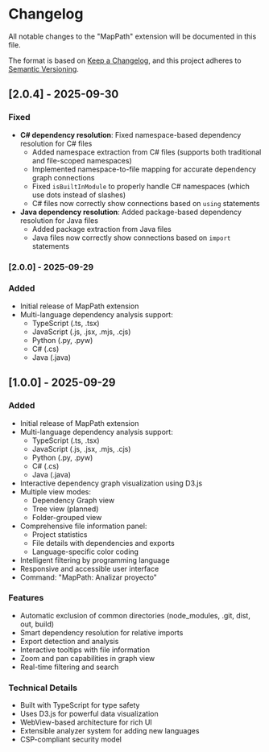 # Changelog

All notable changes to the "MapPath" extension will be documented in this file.

The format is based on [Keep a Changelog](https://keepachangelog.com/en/1.0.0/),
and this project adheres to [Semantic Versioning](https://semver.org/spec/v2.0.0.html).

## [2.0.4] - 2025-09-30

### Fixed
- **C# dependency resolution**: Fixed namespace-based dependency resolution for C# files
  - Added namespace extraction from C# files (supports both traditional and file-scoped namespaces)
  - Implemented namespace-to-file mapping for accurate dependency graph connections
  - Fixed `isBuiltInModule` to properly handle C# namespaces (which use dots instead of slashes)
  - C# files now correctly show connections based on `using` statements
- **Java dependency resolution**: Added package-based dependency resolution for Java files
  - Added package extraction from Java files
  - Java files now correctly show connections based on `import` statements


### [2.0.0] - 2025-09-29

### Added
- Initial release of MapPath extension
- Multi-language dependency analysis support:
  - TypeScript (.ts, .tsx)
  - JavaScript (.js, .jsx, .mjs, .cjs)
  - Python (.py, .pyw)
  - C# (.cs)
  - Java (.java)

## [1.0.0] - 2025-09-29

### Added
- Initial release of MapPath extension
- Multi-language dependency analysis support:
  - TypeScript (.ts, .tsx)
  - JavaScript (.js, .jsx, .mjs, .cjs)
  - Python (.py, .pyw)
  - C# (.cs)
  - Java (.java)
- Interactive dependency graph visualization using D3.js
- Multiple view modes:
  - Dependency Graph view
  - Tree view (planned)
  - Folder-grouped view
- Comprehensive file information panel:
  - Project statistics
  - File details with dependencies and exports
  - Language-specific color coding
- Intelligent filtering by programming language
- Responsive and accessible user interface
- Command: "MapPath: Analizar proyecto"

### Features
- Automatic exclusion of common directories (node_modules, .git, dist, out, build)
- Smart dependency resolution for relative imports
- Export detection and analysis
- Interactive tooltips with file information
- Zoom and pan capabilities in graph view
- Real-time filtering and search

### Technical Details
- Built with TypeScript for type safety
- Uses D3.js for powerful data visualization
- WebView-based architecture for rich UI
- Extensible analyzer system for adding new languages
- CSP-compliant security model